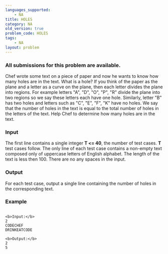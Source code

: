 ```yaml
---
languages_supported:
    - NA
title: HOLES
category: NA
old_version: true
problem_code: HOLES
tags:
    - NA
layout: problem
---
```

###  All submissions for this problem are available. 

Chef wrote some text on a piece of paper and now he wants to know how many holes are in the text. What is a hole? If you think of the paper as the plane and a letter as a curve on the plane, then each letter divides the plane into regions. For example letters "A", "D", "O", "P", "R" divide the plane into two regions so we say these letters each have one hole. Similarly, letter "B" has two holes and letters such as "C", "E", "F", "K" have no holes. We say that the number of holes in the text is equal to the total number of holes in the letters of the text. Help Chef to determine how many holes are in the text.

### Input

 The first line contains a single integer **T <= 40**, the number of test cases. **T** test cases follow. The only line of each test case contains a non-empty text composed only of uppercase letters of English alphabet. The length of the text is less then 100. There are no any spaces in the input.

### Output

 For each test case, output a single line containing the number of holes in the corresponding text.

### Example

```

<b>Input:</b>
2
CODECHEF
DRINKEATCODE

<b>Output:</b>
2
5

```